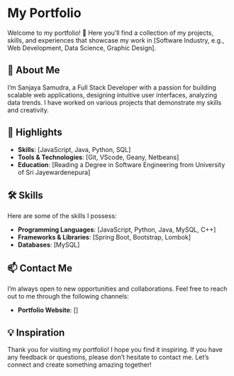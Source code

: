 # My Portfolio

Welcome to my portfolio! 🎉 Here you’ll find a collection of my projects, skills, and experiences that showcase my work in [Software Industry, e.g., Web Development, Data Science, Graphic Design].

## 🚀 About Me

I’m Sanjaya Samudra, a Full Stack Developer with a passion for building scalable web applications, designing intuitive user interfaces, analyzing data trends. I have worked on various projects that demonstrate my skills and creativity.

## 🌟 Highlights

- **Skills**: [JavaScript, Java, Python, SQL]
- **Tools & Technologies**: [Git, VScode, Geany, Netbeans]
- **Education**: [Reading a Degree in Software Engineering from University of Sri Jayewardenepura]
<!-- - **Certifications**: [Relevant Certifications, e.g., AWS Certified Solutions Architect] -->

<!-- ## 📁 Projects

Here are some of the notable projects I’ve worked on:

### [Project 1 Name]
- **Description**: [Brief Description of the Project, e.g., A web application that allows users to track their fitness goals.]
- **Technologies Used**: [Technologies Used, e.g., React, Node.js, MongoDB]
- **Link**: [Link to the Project or Repository]

### [Project 2 Name]
- **Description**: [Brief Description of the Project]
- **Technologies Used**: [Technologies Used]
- **Link**: [Link to the Project or Repository]

### [Project 3 Name]
- **Description**: [Brief Description of the Project]
- **Technologies Used**: [Technologies Used]
- **Link**: [Link to the Project or Repository]

Feel free to explore more projects in the [Projects section](link-to-projects-page). -->

## 🛠️ Skills

Here are some of the skills I possess:

- **Programming Languages**: [JavaScript, Python, Java, MySQL, C++]
- **Frameworks & Libraries**: [Spring Boot, Bootstrap, Lombok]
- **Databases**: [MySQL]
<!-- - **DevOps Tools**: [e.g., Docker, Kubernetes, Jenkins] -->

## 📫 Contact Me

I’m always open to new opportunities and collaborations. Feel free to reach out to me through the following channels:

- **Portfolio Website**: []
<!-- 
## 🔗 Useful Links

- [Link to Resume/CV]
- [Link to Blog/Articles]
- [Link to Other Relevant Work] -->

## 💡 Inspiration

Thank you for visiting my portfolio! I hope you find it inspiring. If you have any feedback or questions, please don’t hesitate to contact me. Let’s connect and create something amazing together!

